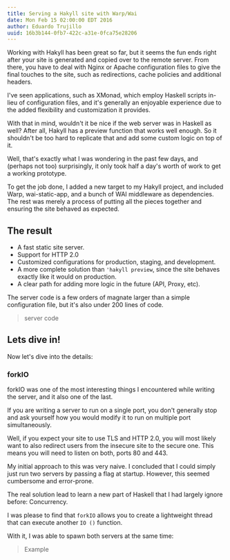 ```yaml
---
title: Serving a Hakyll site with Warp/Wai
date: Mon Feb 15 02:00:00 EDT 2016
author: Eduardo Trujillo
uuid: 16b3b144-0fb7-422c-a31e-0fca75e28206
---
```


Working with Hakyll has been great so far, but it seems the fun ends right after your site is generated and copied over to the remote server. From there, you have to deal with Nginx or Apache configuration files to give the final touches to the site, such as redirections, cache policies and additional headers.

I've seen applications, such as XMonad, which employ Haskell scripts in-lieu of configuration files, and it's generally an enjoyable experience due to the added flexibility and customization it provides.

With that in mind, wouldn't it be nice if the web server was in Haskell as well? After all, Hakyll has a preview function that works well enough. So it shouldn't be too hard to replicate that and add some custom logic on top of it.

Well, that's exactly what I was wondering in the past few days, and (perhaps not too) surprisingly, it only took half a day's worth of work to get a working prototype.

To get the job done, I added a new target to my Hakyll project, and included Warp, wai-static-app, and a bunch of WAI middleware as dependencies. The rest was merely a process of putting all the pieces together and ensuring the site behaved as expected.

## The result

* A fast static site server.
* Support for HTTP 2.0
* Customized configurations for production, staging, and development.
* A more complete solution than `'hakyll preview`, since the site behaves exactly like it would on production.
* A clear path for adding more logic in the future (API, Proxy, etc).

The server code is a few orders of magnate larger than a simple configuration file, but it's also under 200 lines of code.

> server code

## Lets dive in!

Now let's dive into the details:

### forkIO

forkIO was one of the most interesting things I encountered while writing the server, and it also one of the last.

If you are writing a server to run on a single port, you don't generally stop and ask yourself how you would modify it to run on multiple port simultaneously.

Well, if you expect your site to use TLS and HTTP 2.0, you will most likely want to also redirect users from the insecure site to the secure one. This means you will need to listen on both, ports 80 and 443.

My initial approach to this was very naive. I concluded that I could simply  just run two servers by passing a flag at startup. However, this seemed cumbersome and error-prone. 

The real solution lead to learn a new part of Haskell that I had largely ignore before: Concurrency.

I was please to find that `forkIO` allows you to create a lightweight thread that can execute another `IO ()` function.

With it, I was able to spawn both servers at the same time:

> Example

